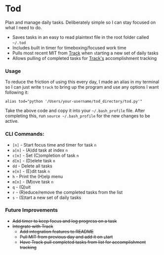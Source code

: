 # Tod

Plan and manage daily tasks. Deliberately simple so I can stay focused on
 what I need to do. 
 
* Saves tasks in an easy to read plaintext file in the root folder called
 `~/.tod`
* Includes built in timer for timeboxing/focused work time 
* Pulls most recent MIT from [Track](https://github.com/milofultz/track)
 when `s`tarting a new set of daily tasks
* Allows pulling of completed tasks for 
 [Track's](https://github.com/milofultz/track) accomplishment tracking  

### Usage

To reduce the friction of using this every day, I made an alias in my terminal 
 so I can just write `track` to bring up the program and use any options I
  want following it:

`alias tod="python '/Users/your-username/tod_directory/tod.py'"`

Take the above code and copy it into your `~/.bash_profile` file. After 
 completing this, run `source ~/.bash_profile` for the new changes to be
  active.

### CLI Commands:

* `[n]` - Start focus time and timer for task `n`
* `a[n]` - (A)dd task at index `n`
* `c[n]` - Set (C)ompletion of task `n`
* `d[n]` - (D)elete task `n`
* `dd` - Delete all tasks
* `e[n]` - (E)dit task `n`
* `h` - Print the (H)elp menu
* `m[n]` - (M)ove task `n`
* `q` - (Q)uit
* `r` - (R)educe/remove the completed tasks from the list
* `s` - (S)tart a new set of daily tasks

### Future Improvements

* ~~Add timer to keep focus and log progress on a task~~
* ~~Integrate with Track~~
	* ~~Add integration features to README~~
	* ~~Pull MIT from previous day and add it on `s`tart~~
	* ~~Have Track pull completed tasks from list for accomplishment tracking~~